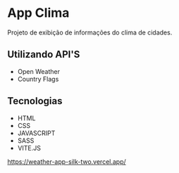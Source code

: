 # App Clima
Projeto de exibição de informações do clima de cidades.

## Utilizando API'S
- Open Weather 
- Country Flags 

## Tecnologias 
- HTML
- CSS
- JAVASCRIPT
- SASS
- VITE.JS


https://weather-app-silk-two.vercel.app/

